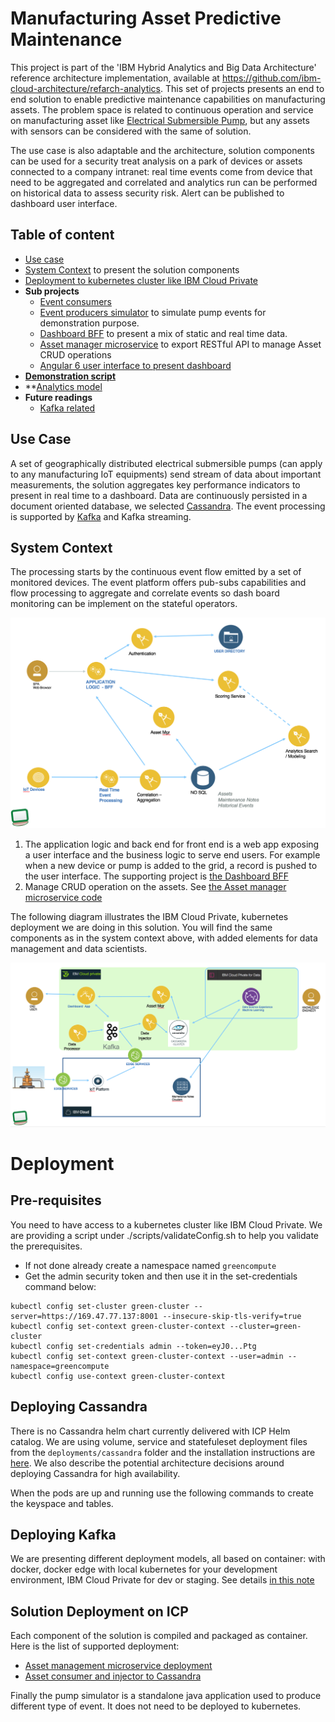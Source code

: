 # Manufacturing Asset Predictive Maintenance

This project is part of the 'IBM Hybrid Analytics and Big Data Architecture' reference architecture implementation, available at https://github.com/ibm-cloud-architecture/refarch-analytics. This set of projects presents an end to end solution to enable predictive maintenance capabilities on manufacturing assets.
The problem space is related to continuous operation and service on manufacturing asset like [Electrical Submersible Pump](https://en.wikipedia.org/wiki/Submersible_pump), but any assets with sensors can be considered with the same of solution.

The use case is also adaptable and the architecture, solution components can be used for a security treat analysis on a park of devices or assets connected to a company intranet: real time events come from device that need to be aggregated and correlated and analytics run can be performed on historical data to assess security risk. Alert can be published to dashboard user interface.      

## Table of content
* [Use case](#use-case)
* [System Context](#system-context) to present the solution components
* [Deployment to kubernetes cluster like IBM Cloud Private](#deployment)
* **Sub projects**
  * [Event consumers](asset-consumer/README.md)
  * [Event producers simulator](asset-event-producer/README.md) to simulate pump events for demonstration purpose.
  * [Dashboard BFF](asset-dashboard-bff/README.md) to present a mix of static and real time data.
  * [Asset manager microservice](asset-mgr-ms/README.md) to export RESTful API to manage Asset CRUD operations
  * [Angular 6 user interface to present dashboard](asset-dashboard-ui/README.md)
* **[Demonstration script](docs/demo.md)**
* **[Analytics model](docs/analytics/README.md)
* **Future readings**
  * [Kafka related](https://github.com/ibm-cloud-architecture/refarch-analytics/tree/master/docs/kafka)

## Use Case
A set of geographically distributed electrical submersible pumps (can apply to any manufacturing IoT equipments) send stream of data about important measurements, the solution aggregates key performance indicators to present in real time to a dashboard. Data are continuously persisted in a document oriented database, we selected [Cassandra](http://cassandra.apache.org/). The event processing is supported by [Kafka](http://cassandra.apache.org/) and Kafka streaming.

## System Context
The processing starts by the continuous event flow emitted by a set of monitored devices. The event platform offers pub-subs capabilities and flow processing to aggregate and correlate events so dash board monitoring can be implement on the stateful operators.

![](docs/system-ctx.png)

1. The application logic and back end for front end is a web app exposing a user interface and the business logic to serve end users. For example when a new device or pump is added to the grid, a record is pushed to the user interface. The supporting project is [the Dashboard BFF](asset-dashboard-bff/README.md)
1. Manage CRUD operation on the assets. See [the Asset manager microservice code](asset-mgr-ms/README.md)

The following diagram illustrates the IBM Cloud Private, kubernetes deployment we are doing in this solution. You will find the same components as in the system context above, with added elements for data management and data scientists.

![](docs/icp-deployment.png)

# Deployment
## Pre-requisites
You need to have access to a kubernetes cluster like IBM Cloud Private. We are providing a script under ./scripts/validateConfig.sh to help you validate the prerequisites.

* If not done already create a namespace named `greencompute`
* Get the admin security token and then use it in the set-credentials command below:

```
kubectl config set-cluster green-cluster --server=https://169.47.77.137:8001 --insecure-skip-tls-verify=true
kubectl config set-context green-cluster-context --cluster=green-cluster
kubectl config set-credentials admin --token=eyJ0...Ptg
kubectl config set-context green-cluster-context --user=admin --namespace=greencompute
kubectl config use-context green-cluster-context
```

## Deploying Cassandra
There is no Cassandra helm chart currently delivered with ICP Helm catalog. We are using volume, service and statefuleset deployment files from the `deployments/cassandra` folder and the installation instructions are [here](./docs/cassandra/readme.md). We also describe the potential architecture decisions around deploying Cassandra for high availability.

When the pods are up and running use the following commands to create the keyspace and tables.

## Deploying Kafka
We are presenting different deployment models, all based on container: with docker, docker edge with local kubernetes for your development environment, IBM Cloud Private for dev or staging. See details [in this note](
  https://github.com/ibm-cloud-architecture/refarch-analytics/tree/master/docs/kafka#run-kafka-in-docker)

## Solution Deployment on ICP
Each component of the solution is compiled and packaged as container. Here is the list of supported deployment:
* [Asset management microservice deployment](asset-mgr-ms/README.md#deploy)
* [Asset consumer and injector to Cassandra](asset-consumer/README.md#deploy)

Finally the pump simulator is a standalone java application used to produce different type of event. It does not need to be deployed to kubernetes.

